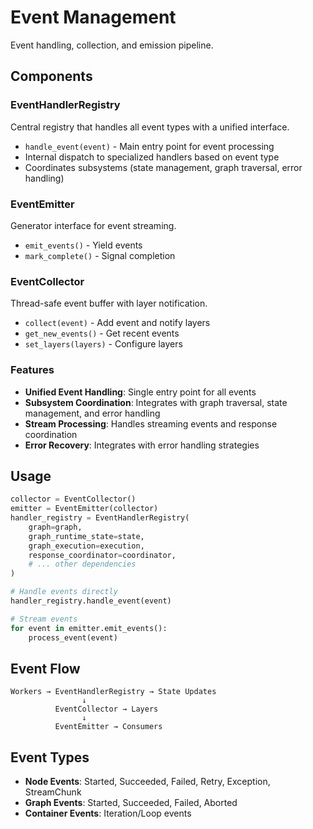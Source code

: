 # Event Management

Event handling, collection, and emission pipeline.

## Components

### EventHandlerRegistry

Central registry that handles all event types with a unified interface.

- `handle_event(event)` - Main entry point for event processing
- Internal dispatch to specialized handlers based on event type
- Coordinates subsystems (state management, graph traversal, error handling)

### EventEmitter

Generator interface for event streaming.

- `emit_events()` - Yield events
- `mark_complete()` - Signal completion

### EventCollector

Thread-safe event buffer with layer notification.

- `collect(event)` - Add event and notify layers
- `get_new_events()` - Get recent events
- `set_layers(layers)` - Configure layers

### Features

- **Unified Event Handling**: Single entry point for all events
- **Subsystem Coordination**: Integrates with graph traversal, state management, and error handling
- **Stream Processing**: Handles streaming events and response coordination
- **Error Recovery**: Integrates with error handling strategies

## Usage

```python
collector = EventCollector()
emitter = EventEmitter(collector)
handler_registry = EventHandlerRegistry(
    graph=graph,
    graph_runtime_state=state,
    graph_execution=execution,
    response_coordinator=coordinator,
    # ... other dependencies
)

# Handle events directly
handler_registry.handle_event(event)

# Stream events
for event in emitter.emit_events():
    process_event(event)
```

## Event Flow

```text
Workers → EventHandlerRegistry → State Updates
                ↓
          EventCollector → Layers
                ↓
          EventEmitter → Consumers
```

## Event Types

- **Node Events**: Started, Succeeded, Failed, Retry, Exception, StreamChunk
- **Graph Events**: Started, Succeeded, Failed, Aborted
- **Container Events**: Iteration/Loop events
